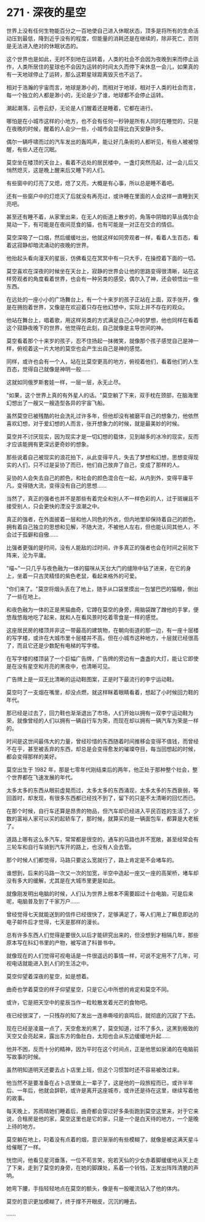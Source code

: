 <link rel="stylesheet" href="../styles/text.css" />
<h1>271 · 深夜的星空</h1>

世界上没有任何生物能百分之一百地使自己进入休眠状态，顶多是将所有的生命活动压到最低，降到近乎没有的程度，但能量的消耗还是在继续的，除非死亡，否则是无法进入绝对的休眠状态的。

这个世界也是如此，无时不刻地在运转着，人类的社会不会因为夜晚到来而停止运作，人类所居住的星球也不会因为运转的时间太久而停下来休息一会儿，如果真的有一天地球停止了运转，那么这颗星球距离毁灭也不远了。

相对于浩瀚的宇宙而言，地球是渺小的，而相对于地球，相对于人类的社会而言，每一个独立的人都是渺小的，无论是少了谁，地球都不会停止运转。

潮起潮落，云卷云舒，无论是人们醒着还是睡着，它都在进行。

哪怕是在小城市这样的小地方，也不会有任何一秒钟是所有人同时在睡觉的，只是在夜晚的时候，醒着的人会少一些，小城市会显得比白天安静许多。

偶尔一辆呼啸而过的汽车发出的轰鸣声，能让好几条街的人都听见，有些人被被惊醒，有些人还在沉眠。

莫空坐在楼顶的天台上，看着不远处的居民楼中，一盏灯突然亮起，过一会儿后又悄然熄灭，这是晚上醒来后又睡下的人们。

有些窗中的灯亮了又熄，熄了又亮，大概是有心事，所以总是睡不着吧。

还有一些窗户中的灯熄灭了后就没有再亮过，或许睡在里面的人会这样一直睡到天亮吧。

甚至还有睡不着，从家里出来，在无人的街道上散步的，角落中阴暗的草丛偶尔会晃动一下，有可能是在夜间觅食的猫，也有可能是一对正在交合的情侣。

莫空深吸了一口烟，然后缓缓吐出，他就这样如同旁观者一样，看着人生百态，看着这寂静却暗流涌动的夜晚的世界。

他抬起头看向漫天的星辰，仿佛看见在冥冥中有一只大手，在操控着下面的一切。

莫空喜欢在深夜的时候坐在天台上，寂静的世界会让他的思路变得很清晰，站在这样旁观者的角度看着世界，也会有一种另类的感受，偶尔入了神，还会顿悟出一些东西。

在远处的一座小小的广场舞台上，有一个十来岁的孩子正站在上面，双手张开，像是在拥抱着世界，又像是在欢迎着只存在他幻想中，实际上并不存在的观众。

他站在舞台上，唱着歌，用这样另类的方式满足自己心中的梦想，他也同样在看着这个寂静夜晚下的世界，他觉得在此刻，自己就像是主导世间的神。

莫空看着那个十来岁的孩子，忍不住扬起一抹微笑，就像那个孩子感觉自己是神一样，俯视着这一片大地的莫空也会产生出自己是神的感觉。

同样，或许也会有一个人，站在比莫空更高的地方，俯视着他们，看着他们的人生百态，觉得自己就像是神明一般......

这就如同俄罗斯套娃一样，一层一层，永无止尽。

"如果，这个世界上真的有外星人的话。"莫空躺了下来，双手枕在颈部，在脑海里幻想出了一艘又一艘造型各异的宇宙飞船。

虽然莫空已被残酷的社会洗礼过许多年，但他却没有被磨平自己的想象力，他依然喜欢幻想，对于爱幻想的人而言，张开想象力的时候，就是最美妙的时候。

莫空并不讨厌现实，因为现实才是一切幻想的载体，见到越多的冰冷的现实，反而才应该能拥有更深远更奇妙的想象。

那些说着自己被现实的浪花拍下，从此变得平凡，失去了梦想和幻想，思想变得现实的人们，只不过是妥协了而已，他们自己放弃了自己，变成了那样的人。

妥协的人会失去自己的颜色，和社会的颜色混合在一起，从内到外，变得平庸平凡，变得随大流，变得没有自己的思想......

当然了，真正的强者也并不是那些有着完全和别人不一样色彩的人，过于斑斓且不接受别人，只会更快的湮没于浪潮之中。

真正的强者，在外面披着一层和他人同色的外衣，但内地里却保持着自己的颜色，拥有着自己独立的思想和见解，不随大流，不被他人左右，但也能认同其他人，不会过于孤僻和自傲......

比强者更强的是时间，没有人能敌的过时间，许多真正的强者也会在时间之前败下阵来，沦为平庸。

"喵\~"一只几乎与夜色融为一体的猫咪从天台大门的缝隙中钻了进来，在它的身上，坐着一只古灵精怪的紫色老鼠，看起来格外的可爱。

"你们来了。"莫空将烟头丢在了地上，随手从口袋里摸出一包皱巴巴的猫粮，倒出了一些在地上。

和夜色融为一体的正是黑猫曲奇，它蹲在莫空的身旁，用脑袋蹭了蹭他的手掌，便悠哉悠哉地吃了起来，就和人在看风景时吃着零食是一样的感觉。

这座居民房的楼顶并非这一带最高的建筑物，在朝向街道的那一边，有一座十层楼的写字楼，或许在大城市里十层楼并不高，但在小城市这种地方，十层就已经很高了，而且它还是少数配有电梯的写字楼。

在写字楼的楼顶装了一个巨幅广告牌，广告牌的旁边有一盏盏的大灯，能让它即使是在没有星空和月亮的黑夜中，也清晰可见。

广告牌上是一双无比清晰的运动鞋图案，正是时下最流行的李宁运动鞋。

莫空叼了一支烟在嘴里，却没点燃，就这样眯着眼睛看着，想起了小时候回力鞋的年代。

那已经是过去了，回力鞋也渐渐退出了市场，人们开始以拥有一双李宁运动鞋为荣，就像曾经的人们以拥有一辆自行车为荣，而现在却以拥有一辆汽车为荣是一样的。

时间是这世间最伟大的力量，曾经珍惜的东西随着时间推移会变得不值钱，而曾经不在乎，甚至被丢弃的东西，却总是会变得愈发的璀璨夺目，每当回想起的时候，都会变得那样的美好。

莫空出生于 1982 年，那是七零年代刚结束后的两年，他正处于那种整个社会，整个世界都在飞速发展的年代。

太多太多的东西从眼前虚晃而过，太多太多的东西涌现，太多太多的东西衰弱，等回首时，却发现，有很多东西都已经找不到了，留下的只是不太清晰的回忆而已。

在那个时候，自行车还算是昂贵的物品，但汽车却已经进入平民百姓的生活了，少数的富裕人家可以买的起轿车了，那时候，就算买的是一辆面包车，都算是大老板了。

道路上哪有这么多汽车，常常都是很空的，通车的马路也并不宽敞，甚至经常会有三轮车和自行车骑到汽车开的路上，也没有人会去管。

那个时候人们都觉得，马路只要这么宽就行了，路上肯定是不会堵车的。

谁想到，后来的马路一次又一次的加宽，半空中造起一座又一座的高架桥，堵车却没有多大的缓解，尤其是在大城市里更是如此。

就像刚发明出电脑的时候，人们认为世界上根本不需要超过十台电脑，可是后来呢，电脑普及到了千家万户......

曾经觉得七天就能送到的信件已经很快了，足够满足了，等人们用上了瞬息即达的电子邮件后才觉得，七天是那样的漫长。

总有许多东西人们觉得是要很久以后才能研究出来的，但没想到才相隔几年，那些原本写在科幻书里的产物，被写进了科普书中。

就像现在的人们觉得可视电话是一件很遥远的事情一样，可说不定用不了几年，可视电话就能进入到人们的生活之中。

莫空仰望着深夜的星空，如是想着。

曲奇也学着莫空的样子仰望星空，只是它心中所想的肯定和莫空不同。

或许，它是把天空中的星辰当作一粒粒散发着光芒的食物吧。

夜已经很深了，一只残存的知了发出一连串嘶哑的哀鸣后，就彻底的沉寂了下去。

现在已经是凌晨一点了，天空愈发的黑了，莫空知道，过不了多久，这黑到极致的天空又会亮起来，露出东方的鱼肚白，太阳也会从东边缓缓地升起......

他并不困，反而十分的精神，因为平时在这个时间点，正是他思如泉涌的在电脑前写故事的时候。

虽然明知道明天还要去占卜店里上班，但这个习惯暂时还不容易被改过来。

他当然不是要准备在占卜店里做上一辈子了，这是他的一段旅程而已，或许半年后、一年后，他就会辞职，或许是离开这座城市，或许还是待在这里，继续写着他的故事。

每天晚上，苏雨晴她们睡着后，曲奇都会穿过好多条街跑到莫空这里来，对于它来说，合租房是他的家，莫空这里也是它的家，只是一个是白天待的地方，一个是晚上待的地方。

莫空躺在地上，叼着没有点着的烟，意识渐渐的有些模糊了，就像是被这满天星斗给催眠了一样。

恍惚间，他看见星河垂落，一位不苟言笑，宛若天仙的少女赤着脚缓缓地从天上走了下来，走到了莫空的身旁，在她的脚踝处，系着一个铃铛，正发出阵阵清脆的声响。

她弯下腰，手指轻轻地点在莫空的额头，像是有一股暖流钻入了他的体内。

莫空的意识更加模糊了，终于撑不开眼皮，沉沉的睡去。

......
